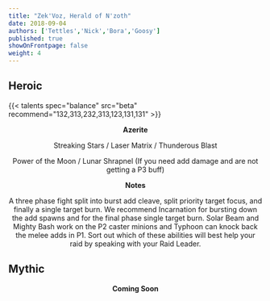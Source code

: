 ```yaml
---
title: "Zek'Voz, Herald of N'zoth"
date: 2018-09-04
authors: ['Tettles','Nick','Bora','Goosy']
published: true
showOnFrontpage: false
weight: 4
---
```


## Heroic
{{< talents spec="balance" src="beta" recommend="132,313,232,313,123,131,131" >}}

<center>
<b>Azerite</b>
  
Streaking Stars / Laser Matrix / Thunderous Blast

Power of the Moon / Lunar Shrapnel
(If you need add damage and are not getting a P3 buff)

<b>Notes</b>

A three phase fight split into burst add cleave, split priority target focus, and finally a single target burn. 
We recommend Incarnation for bursting down the add spawns and for the final phase single target burn. 
Solar Beam and Mighty Bash work on the P2 caster minions and Typhoon can knock back the melee adds in P1. 
Sort out which of these abilities will best help your raid by speaking with your Raid Leader.

</center>


## Mythic

<center>
  <b>Coming Soon</b>
</center>
 
